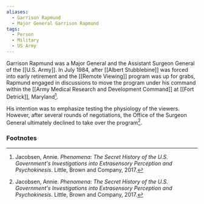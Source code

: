 ```yaml
---
aliases:
  - Garrison Rapmund
  - Major General Garrison Rapmund
tags:
  - Person
  - Military
  - US Army
---
```

Garrison Rapmund was a Major General and the Assistant Surgeon General of the [[U.S. Army]]. In July 1984, after [[Albert Stubblebine]] was forced into early retirement and the [[Remote Viewing]] program was up for grabs, Rapmund engaged in discussions to move the program under his command within the [[Army Medical Research and Development Command]] at [[Fort Detrick]], Maryland[^1].

His intention was to emphasize testing the physiology of the viewers. However, after several rounds of negotiations, the Office of the Surgeon General ultimately declined to take over the program[^1].

### Footnotes
[^1]: Jacobsen, Annie. *Phenomena: The Secret History of the U.S. Government's Investigations into Extrasensory Perception and Psychokinesis*. Little, Brown and Company, 2017.
